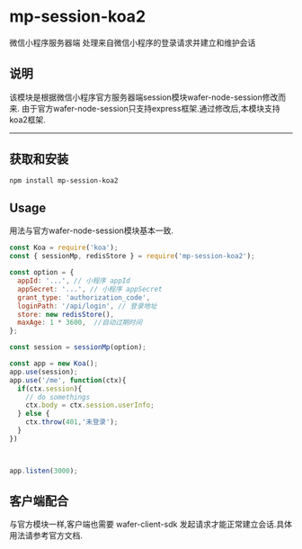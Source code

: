 # mp-session-koa2
微信小程序服务器端 处理来自微信小程序的登录请求并建立和维护会话

## 说明
该模块是根据微信小程序官方服务器端session模块wafer-node-session修改而来.
由于官方wafer-node-session只支持express框架.通过修改后,本模块支持koa2框架.

---

## 获取和安装
```
npm install mp-session-koa2

```

## Usage
用法与官方wafer-node-session模块基本一致.
```javaScript
const Koa = require('koa');
const { sessionMp, redisStore } = require('mp-session-koa2');

const option = {
  appId: '...', // 小程序 appId
  appSecret: '...', // 小程序 appSecret
  grant_type: 'authorization_code',
  loginPath: '/api/login', // 登录地址
  store: new redisStore(),
  maxAge: 1 * 3600,  //自动过期时间
};

const session = sessionMp(option);

const app = new Koa();
app.use(session);
app.use('/me', function(ctx){
  if(ctx.session){
    // do somethings
    ctx.body = ctx.session.userInfo;
  } else {
    ctx.throw(401,'未登录');
  }
})



app.listen(3000);

```

## 客户端配合
与官方模块一样,客户端也需要 wafer-client-sdk 发起请求才能正常建立会话.具体用法请参考官方文档.
